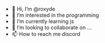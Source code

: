 - 👋 Hi, I’m @roxyde
- 👀 I’m interested in the programming
- 🌱 I’m currently learning js
- 💞️ I’m looking to collaborate on ...
- 📫 How to reach me discord 

<!---
roxyde/roxyde is a ✨ special ✨ repository because its `README.md` (this file) appears on your GitHub profile.
You can click the Preview link to take a look at your changes.
--->
